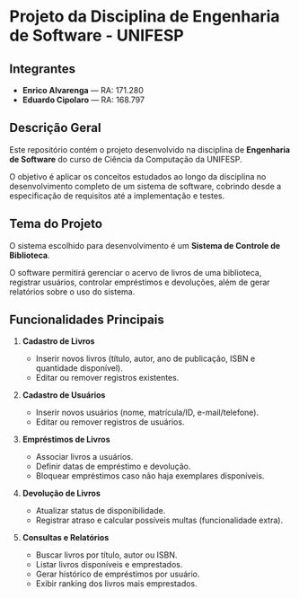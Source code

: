 # Projeto da Disciplina de Engenharia de Software - UNIFESP

## Integrantes
- **Enrico Alvarenga** — RA: 171.280  
- **Eduardo Cipolaro** — RA: 168.797  

## Descrição Geral
Este repositório contém o projeto desenvolvido na disciplina de **Engenharia de Software** do curso de Ciência da Computação da UNIFESP.  

O objetivo é aplicar os conceitos estudados ao longo da disciplina no desenvolvimento completo de um sistema de software, cobrindo desde a especificação de requisitos até a implementação e testes.  

## Tema do Projeto
O sistema escolhido para desenvolvimento é um **Sistema de Controle de Biblioteca**.  

O software permitirá gerenciar o acervo de livros de uma biblioteca, registrar usuários, controlar empréstimos e devoluções, além de gerar relatórios sobre o uso do sistema.  

## Funcionalidades Principais
1. **Cadastro de Livros**  
   - Inserir novos livros (título, autor, ano de publicação, ISBN e quantidade disponível).  
   - Editar ou remover registros existentes.  

2. **Cadastro de Usuários**  
   - Inserir novos usuários (nome, matrícula/ID, e-mail/telefone).  
   - Editar ou remover registros de usuários.  

3. **Empréstimos de Livros**  
   - Associar livros a usuários.  
   - Definir datas de empréstimo e devolução.  
   - Bloquear empréstimos caso não haja exemplares disponíveis.  

4. **Devolução de Livros**  
   - Atualizar status de disponibilidade.  
   - Registrar atraso e calcular possíveis multas (funcionalidade extra).  

5. **Consultas e Relatórios**  
   - Buscar livros por título, autor ou ISBN.  
   - Listar livros disponíveis e emprestados.  
   - Gerar histórico de empréstimos por usuário.  
   - Exibir ranking dos livros mais emprestados.  
